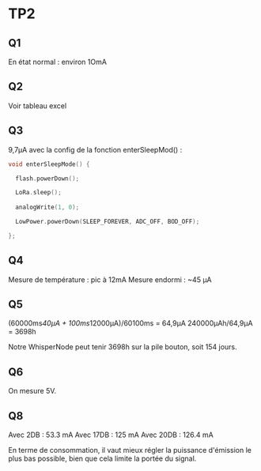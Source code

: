 # TP2

## Q1
En état normal : environ 1OmA

## Q2
Voir tableau excel

## Q3
9,7µA avec la config de la fonction enterSleepMod() :

```c++
void enterSleepMode() {

  flash.powerDown();

  LoRa.sleep();
  
  analogWrite(1, 0);

  LowPower.powerDown(SLEEP_FOREVER, ADC_OFF, BOD_OFF);

};
```

## Q4
Mesure de température : pic à 12mA
Mesure endormi : ~45 µA

## Q5

(60000ms*40µA + 100ms*12000µA)/60100ms = 64,9µA
240000µAh/64,9µA = 3698h

Notre WhisperNode peut tenir 3698h sur la pile bouton, soit 154 jours.

## Q6

On mesure 5V.

## Q8 

Avec 2DB : 53.3 mA
Avec 17DB : 125 mA
Avec 20DB : 126.4 mA

En terme de consommation, il vaut mieux régler la puissance d'émission le plus bas possible, bien que cela limite la portée du signal.